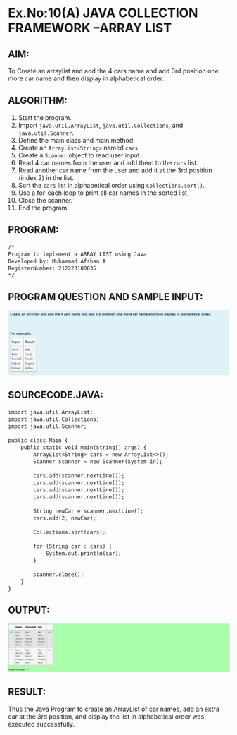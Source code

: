 # Ex.No:10(A) JAVA COLLECTION FRAMEWORK –ARRAY LIST

## AIM:
To Create an arraylist and add the 4 cars name and add 3rd position one more car name and then display in alphabetical order.

## ALGORITHM:
1. Start the program.
2. Import `java.util.ArrayList`, `java.util.Collections`, and `java.util.Scanner`.
3. Define the main class and main method.
4. Create an `ArrayList<String>` named `cars`.
5. Create a `Scanner` object to read user input.
6. Read 4 car names from the user and add them to the `cars` list.
7. Read another car name from the user and add it at the 3rd position (index 2) in the list.
8. Sort the `cars` list in alphabetical order using `Collections.sort()`.
9. Use a for-each loop to print all car names in the sorted list.
10. Close the scanner.
11. End the program.

## PROGRAM:

```
/*
Program to implement a ARRAY LIST using Java
Developed by: Muhammad Afshan A
RegisterNumber: 212223100035
*/
```

## PROGRAM QUESTION AND SAMPLE INPUT:
![alt text](image.png)

## SOURCECODE.JAVA:

```
import java.util.ArrayList;
import java.util.Collections;
import java.util.Scanner;

public class Main {
    public static void main(String[] args) {
        ArrayList<String> cars = new ArrayList<>();
        Scanner scanner = new Scanner(System.in);

        cars.add(scanner.nextLine());
        cars.add(scanner.nextLine());
        cars.add(scanner.nextLine());
        cars.add(scanner.nextLine());

        String newCar = scanner.nextLine();
        cars.add(2, newCar);

        Collections.sort(cars);

        for (String car : cars) {
            System.out.println(car);
        }

        scanner.close();
    }
}
```

## OUTPUT:
![alt text](image-1.png)

## RESULT:
Thus the Java Program to create an ArrayList of car names, add an extra car at the 3rd position, and display the list in alphabetical order was executed successfully.
